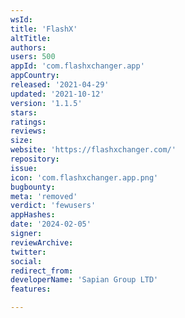 ```yaml
---
wsId: 
title: 'FlashX'
altTitle: 
authors: 
users: 500
appId: 'com.flashxchanger.app'
appCountry: 
released: '2021-04-29'
updated: '2021-10-12'
version: '1.1.5'
stars: 
ratings: 
reviews: 
size: 
website: 'https://flashxchanger.com/'
repository: 
issue: 
icon: 'com.flashxchanger.app.png'
bugbounty: 
meta: 'removed'
verdict: 'fewusers'
appHashes: 
date: '2024-02-05'
signer: 
reviewArchive: 
twitter: 
social: 
redirect_from: 
developerName: 'Sapian Group LTD'
features: 

---
```


